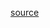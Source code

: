 [source](https://www.bilibili.com/video/BV1NDyyYXE3e/?spm_id_from=333.337.search-card.all.click&vd_source=3d50341f547faf8df242a214b04f2d86)

